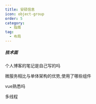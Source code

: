 ```yaml
---
title: 安硕信息
icon: object-group
order: 5
category:
  - 指南
tag:
  - 布局
---
```




##### 技术面

个人博客的笔记是自己写的吗

微服务相比与单体架构的优势,使用了哪些组件

vue熟悉吗

多线程
